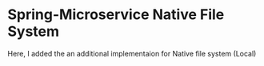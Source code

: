 # Spring-Microservice Native File System

Here, I added the an additional implementaion for Native file system (Local)
